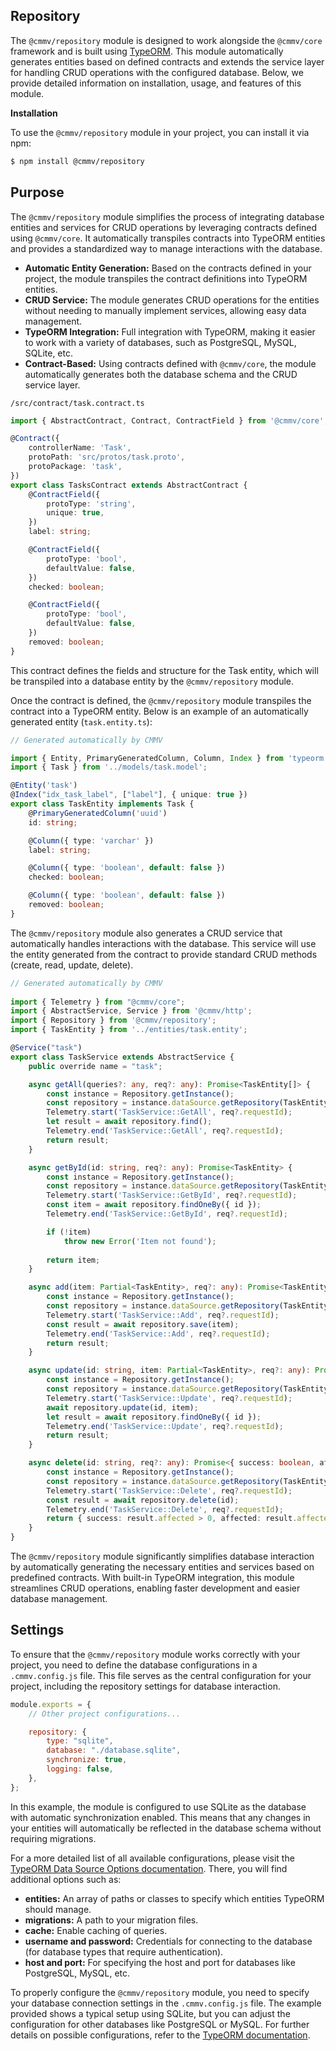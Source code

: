 ## Repository

The ``@cmmv/repository`` module is designed to work alongside the ``@cmmv/core`` framework and is built using [TypeORM](https://typeorm.io/). This module automatically generates entities based on defined contracts and extends the service layer for handling CRUD operations with the configured database. Below, we provide detailed information on installation, usage, and features of this module.

**Installation**

To use the ``@cmmv/repository`` module in your project, you can install it via npm:

```bash
$ npm install @cmmv/repository
```

## Purpose

The ``@cmmv/repository`` module simplifies the process of integrating database entities and services for CRUD operations by leveraging contracts defined using ``@cmmv/core``. It automatically transpiles contracts into TypeORM entities and provides a standardized way to manage interactions with the database.

* **Automatic Entity Generation:** Based on the contracts defined in your project, the module transpiles the contract definitions into TypeORM entities.
* **CRUD Service:** The module generates CRUD operations for the entities without needing to manually implement services, allowing easy data management.
* **TypeORM Integration:** Full integration with TypeORM, making it easier to work with a variety of databases, such as PostgreSQL, MySQL, SQLite, etc.
* **Contract-Based:** Using contracts defined with ``@cmmv/core``, the module automatically generates both the database schema and the CRUD service layer.

``/src/contract/task.contract.ts``
```typescript
import { AbstractContract, Contract, ContractField } from '@cmmv/core';

@Contract({
    controllerName: 'Task',
    protoPath: 'src/protos/task.proto',
    protoPackage: 'task',
})
export class TasksContract extends AbstractContract {
    @ContractField({
        protoType: 'string',
        unique: true,
    })
    label: string;

    @ContractField({
        protoType: 'bool',
        defaultValue: false,
    })
    checked: boolean;

    @ContractField({
        protoType: 'bool',
        defaultValue: false,
    })
    removed: boolean;
}
```

This contract defines the fields and structure for the Task entity, which will be transpiled into a database entity by the ``@cmmv/repository`` module.

Once the contract is defined, the ``@cmmv/repository`` module transpiles the contract into a TypeORM entity. Below is an example of an automatically generated entity (``task.entity.ts``):

```typescript
// Generated automatically by CMMV

import { Entity, PrimaryGeneratedColumn, Column, Index } from 'typeorm';
import { Task } from '../models/task.model';

@Entity('task')
@Index("idx_task_label", ["label"], { unique: true })
export class TaskEntity implements Task {
    @PrimaryGeneratedColumn('uuid')
    id: string;

    @Column({ type: 'varchar' })
    label: string;

    @Column({ type: 'boolean', default: false })
    checked: boolean;

    @Column({ type: 'boolean', default: false })
    removed: boolean;
}
```

The ``@cmmv/repository`` module also generates a CRUD service that automatically handles interactions with the database. This service will use the entity generated from the contract to provide standard CRUD methods (create, read, update, delete).

```typescript
// Generated automatically by CMMV
    
import { Telemetry } from "@cmmv/core";
import { AbstractService, Service } from '@cmmv/http';
import { Repository } from '@cmmv/repository';
import { TaskEntity } from '../entities/task.entity';

@Service("task")
export class TaskService extends AbstractService {
    public override name = "task";

    async getAll(queries?: any, req?: any): Promise<TaskEntity[]> {
        const instance = Repository.getInstance();
        const repository = instance.dataSource.getRepository(TaskEntity);
        Telemetry.start('TaskService::GetAll', req?.requestId);
        let result = await repository.find();
        Telemetry.end('TaskService::GetAll', req?.requestId);
        return result;
    }

    async getById(id: string, req?: any): Promise<TaskEntity> {
        const instance = Repository.getInstance();
        const repository = instance.dataSource.getRepository(TaskEntity);
        Telemetry.start('TaskService::GetById', req?.requestId);
        const item = await repository.findOneBy({ id });
        Telemetry.end('TaskService::GetById', req?.requestId);

        if (!item) 
            throw new Error('Item not found');
        
        return item;
    }

    async add(item: Partial<TaskEntity>, req?: any): Promise<TaskEntity> {
        const instance = Repository.getInstance();
        const repository = instance.dataSource.getRepository(TaskEntity);
        Telemetry.start('TaskService::Add', req?.requestId);
        const result = await repository.save(item);
        Telemetry.end('TaskService::Add', req?.requestId);
        return result;
    }

    async update(id: string, item: Partial<TaskEntity>, req?: any): Promise<TaskEntity> {
        const instance = Repository.getInstance();
        const repository = instance.dataSource.getRepository(TaskEntity);
        Telemetry.start('TaskService::Update', req?.requestId);
        await repository.update(id, item);
        let result = await repository.findOneBy({ id });
        Telemetry.end('TaskService::Update', req?.requestId);
        return result;
    }

    async delete(id: string, req?: any): Promise<{ success: boolean, affected: number }> {
        const instance = Repository.getInstance();
        const repository = instance.dataSource.getRepository(TaskEntity);
        Telemetry.start('TaskService::Delete', req?.requestId);
        const result = await repository.delete(id);
        Telemetry.end('TaskService::Delete', req?.requestId);
        return { success: result.affected > 0, affected: result.affected };
    }
}
```

The ``@cmmv/repository`` module significantly simplifies database interaction by automatically generating the necessary entities and services based on predefined contracts. With built-in TypeORM integration, this module streamlines CRUD operations, enabling faster development and easier database management.

## Settings

To ensure that the ``@cmmv/repository`` module works correctly with your project, you need to define the database configurations in a ``.cmmv.config.js`` file. This file serves as the central configuration for your project, including the repository settings for database interaction.

```javascript
module.exports = {
    // Other project configurations...

    repository: {
        type: "sqlite", 
        database: "./database.sqlite",
        synchronize: true,
        logging: false,
    },
};
```

In this example, the module is configured to use SQLite as the database with automatic synchronization enabled. This means that any changes in your entities will automatically be reflected in the database schema without requiring migrations.

For a more detailed list of all available configurations, please visit the [TypeORM Data Source Options documentation](https://typeorm.io/data-source). There, you will find additional options such as:

* **entities:** An array of paths or classes to specify which entities TypeORM should manage.
* **migrations:** A path to your migration files.
* **cache:** Enable caching of queries.
* **username and password:** Credentials for connecting to the database (for database types that require authentication).
* **host and port:** For specifying the host and port for databases like PostgreSQL, MySQL, etc.

To properly configure the ``@cmmv/repository`` module, you need to specify your database connection settings in the ``.cmmv.config.js`` file. The example provided shows a typical setup using SQLite, but you can adjust the configuration for other databases like PostgreSQL or MySQL. For further details on possible configurations, refer to the [TypeORM documentation](https://typeorm.io).